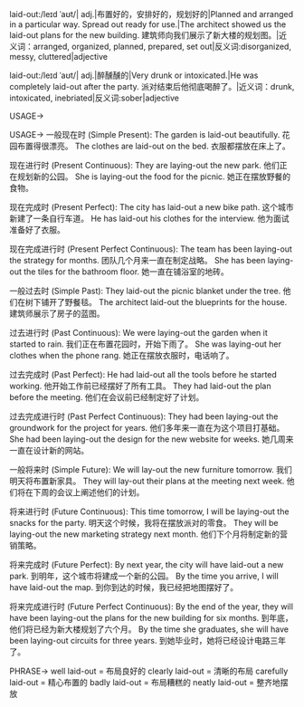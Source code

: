 laid-out:/leɪd ˈaʊt/| adj.|布置好的，安排好的，规划好的|Planned and arranged in a particular way.  Spread out ready for use.|The architect showed us the laid-out plans for the new building. 建筑师向我们展示了新大楼的规划图。|近义词：arranged, organized, planned, prepared, set out|反义词:disorganized, messy, cluttered|adjective


laid-out:/leɪd ˈaʊt/| adj.|醉醺醺的|Very drunk or intoxicated.|He was completely laid-out after the party. 派对结束后他彻底喝醉了。|近义词：drunk, intoxicated, inebriated|反义词:sober|adjective


USAGE->

USAGE->
一般现在时 (Simple Present):
The garden is laid-out beautifully.  花园布置得很漂亮。
The clothes are laid-out on the bed.  衣服都摆放在床上了。

现在进行时 (Present Continuous):
They are laying-out the new park.  他们正在规划新的公园。
She is laying-out the food for the picnic.  她正在摆放野餐的食物。

现在完成时 (Present Perfect):
The city has laid-out a new bike path.  这个城市新建了一条自行车道。
He has laid-out his clothes for the interview.  他为面试准备好了衣服。

现在完成进行时 (Present Perfect Continuous):
The team has been laying-out the strategy for months.  团队几个月来一直在制定战略。
She has been laying-out the tiles for the bathroom floor.  她一直在铺浴室的地砖。

一般过去时 (Simple Past):
They laid-out the picnic blanket under the tree.  他们在树下铺开了野餐毯。
The architect laid-out the blueprints for the house.  建筑师展示了房子的蓝图。

过去进行时 (Past Continuous):
We were laying-out the garden when it started to rain.  我们正在布置花园时，开始下雨了。
She was laying-out her clothes when the phone rang.  她正在摆放衣服时，电话响了。

过去完成时 (Past Perfect):
He had laid-out all the tools before he started working.  他开始工作前已经摆好了所有工具。
They had laid-out the plan before the meeting.  他们在会议前已经制定好了计划。

过去完成进行时 (Past Perfect Continuous):
They had been laying-out the groundwork for the project for years.  他们多年来一直在为这个项目打基础。
She had been laying-out the design for the new website for weeks.  她几周来一直在设计新的网站。

一般将来时 (Simple Future):
We will lay-out the new furniture tomorrow.  我们明天将布置新家具。
They will lay-out their plans at the meeting next week.  他们将在下周的会议上阐述他们的计划。

将来进行时 (Future Continuous):
This time tomorrow, I will be laying-out the snacks for the party.  明天这个时候，我将在摆放派对的零食。
They will be laying-out the new marketing strategy next month.  他们下个月将制定新的营销策略。

将来完成时 (Future Perfect):
By next year, the city will have laid-out a new park.  到明年，这个城市将建成一个新的公园。
By the time you arrive, I will have laid-out the map.  到你到达的时候，我已经把地图摆好了。

将来完成进行时 (Future Perfect Continuous):
By the end of the year, they will have been laying-out the plans for the new building for six months.  到年底，他们将已经为新大楼规划了六个月。
By the time she graduates, she will have been laying-out circuits for three years. 到她毕业时，她将已经设计电路三年了。


PHRASE->
well laid-out = 布局良好的
clearly laid-out = 清晰的布局
carefully laid-out = 精心布置的
badly laid-out = 布局糟糕的
neatly laid-out = 整齐地摆放


